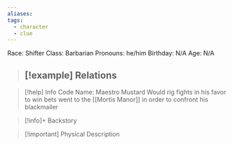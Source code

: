 ```yaml
---
aliases: 
tags:
  - character
  - clue
---
```

Race: Shifter
Class: Barbarian
Pronouns: he/him
Birthday: N/A
Age: N/A

>[!example] Relations
> - 

>[!help] Info
> Code Name: Maestro Mustard
> Would rig fights in his favor to win bets
> went to the [[Mortis Manor]] in order to confront his blackmailer
>

>[!info]+ Backstory
>

>[!important] Physical Description